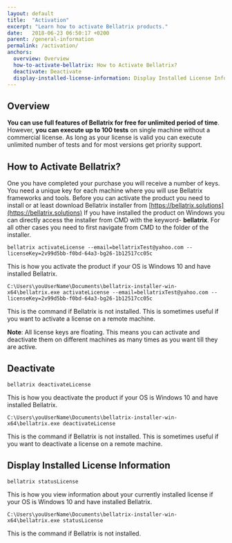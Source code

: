 ```yaml
---
layout: default
title:  "Activation"
excerpt: "Learn how to activate Bellatrix products."
date:   2018-06-23 06:50:17 +0200
parent: /general-information
permalink: /activation/
anchors:
  overview: Overview
  how-to-activate-bellatrix: How to Activate Bellatrix?
  deactivate: Deactivate
  display-installed-license-information: Display Installed License Information
---
```

Overview
--------
**You can use full features of Bellatrix for free for unlimited period of time**. However, **you can execute up to 100 tests** on single machine without a commercial license. As long as your license is valid you can execute unlimited number of tests and for most versions get priority support.

How to Activate Bellatrix?
--------------------------
One you have completed your purchase you will receive a number of keys. You need a unique key for each machine where you will use Bellatrix frameworks and tools. Before you can activate the product you need to install or at least download Bellatrix installer from [https://bellatrix.solutions](https://bellatrix.solutions)
If you have installed the product on Windows you can directly access the installer from CMD with the keyword- **bellatrix**. For all other cases you need to first navigate from CMD to the folder of the installer.

```
bellatrix activateLicense --email=bellatrixTest@yahoo.com --licenseKey=2v99d5bb-f0bd-64a3-bg26-1b12517cc05c
```
This is how you activate the product if your OS is Windows 10 and have installed Bellatrix.
```
C:\Users\youUserName\Documents\bellatrix-installer-win-x64\bellatrix.exe activateLicense --email=bellatrixTest@yahoo.com --licenseKey=2v99d5bb-f0bd-64a3-bg26-1b12517cc05c
```
This is the command if Bellatrix is not installed. This is sometimes useful if you want to activate a license on a remote machine.

**Note**: All license keys are floating. This means you can activate and deactivate them on different machines as many times as you want till they are active.

Deactivate
---------- 
```
bellatrix deactivateLicense
```
This is how you deactivate the product if your OS is Windows 10 and have installed Bellatrix.
```
C:\Users\youUserName\Documents\bellatrix-installer-win-x64\bellatrix.exe deactivateLicense
```
This is the command if Bellatrix is not installed. This is sometimes useful if you want to deactivate a license on a remote machine.

Display Installed License Information
---------- 
```
bellatrix statusLicense
```
This is how you view information about your currently installed license if your OS is Windows 10 and have installed Bellatrix.
```
C:\Users\youUserName\Documents\bellatrix-installer-win-x64\bellatrix.exe statusLicense
```
This is the command if Bellatrix is not installed.